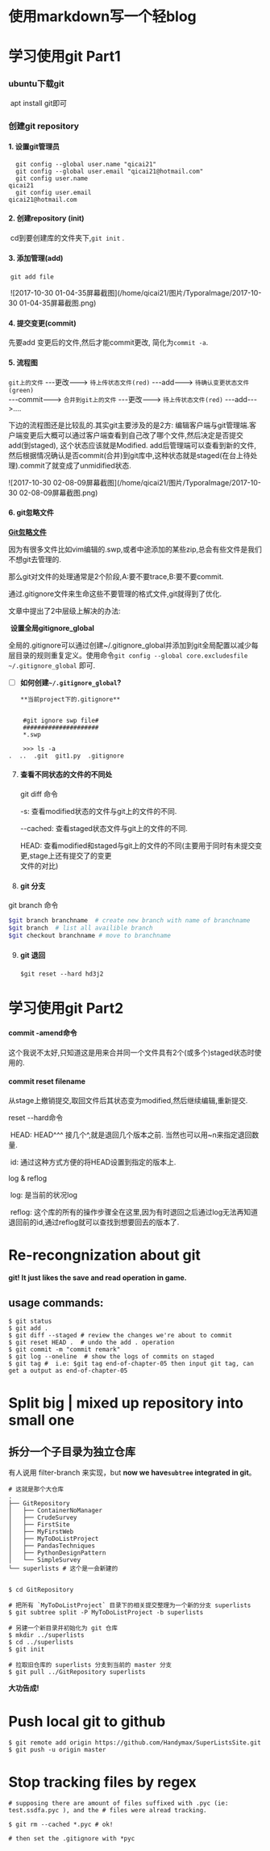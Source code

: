 # 使用markdown写一个轻blog

# 学习使用git Part1

### ubuntu下载git

​	apt install git即可



### 创建git repository

#### 	1.	设置git管理员

```shell
  git config --global user.name "qicai21"
  git config --global user.email "qicai21@hotmail.com"
  git config user.name
qicai21
  git config user.email
qicai21@hotmail.com
```

#### 	2.	创建repository (init)

​	cd到要创建库的文件夹下,`git init`	.

#### 	3.	添加管理(add)

​	`git add file`

​	      	![2017-10-30 01-04-35屏幕截图](/home/qicai21/图片/TyporaImage/2017-10-30 01-04-35屏幕截图.png)

#### 	4.	提交变更(commit)

先要add 变更后的文件,然后才能commit更改, 简化为`commit -a`.

#### 	5.	流程图

`git上的文件`	---更改--->	 `待上传状态文件(red)`	---add--->	`待确认变更状态文件(green)`	
---commit--->  `合并到git上的文件`	---更改--->	 `待上传状态文件(red)`	---add--->....

下边的流程图还是比较乱的.其实git主要涉及的是2方: 编辑客户端与git管理端.客户端变更后大概可以通过客户端查看到自己改了哪个文件,然后决定是否提交add(到staged), 这个状态应该就是Modified. add后管理端可以查看到新的文件,然后根据情况确认是否commit(合并)到git库中,这种状态就是staged(在台上待处理).commit了就变成了unmidified状态.  

![2017-10-30 02-08-09屏幕截图](/home/qicai21/图片/TyporaImage/2017-10-30 02-08-09屏幕截图.png)



#### 6.	git忽略文件

 [**Git忽略文件**](http://www.cnblogs.com/shangdawei/archive/2012/09/08/2676669.html)

因为有很多文件比如vim编辑的.swp,或者中途添加的某些zip,总会有些文件是我们不想git去管理的.

那么git对文件的处理通常是2个阶段,A:要不要trace,B:要不要commit.

通过.gitignore文件来生命这些不要管理的格式文件,git就得到了优化.

文章中提出了2中层级上解决的办法:

​	**设置全局gitignore_global**

​	全局的.gitignore可以通过创建~/.gitignore_global并添加到git全局配置以减少每层目录的规则重复定义。
​	使用命令`git config --global core.excludesfile ~/.gitignore_global` 即可.

- [ ] **如何创建`~/.gitignore_global`?**

      

      **当前project下的.gitignore**

       

```shell
	
    #git ignore swp file#                                                                                                                                      
  	#####################
 	*.swp      
```

```
    >>> ls -a
.  ..  .git  git1.py  .gitignore
```



7. #### 查看不同状态的文件的不同处

   git diff 命令

   -s: 查看modified状态的文件与git上的文件的不同.

   --cached: 查看staged状态文件与git上的文件的不同.

   HEAD: 	查看modified和staged与git上的文件的不同(主要用于同时有未提交变更,stage上还有提交了的变更	
   ​		文件的对比)

   

8.   #### git 分支


   git branch 命令

```bash
$git branch branchname  # create new branch with name of branchname
$git branch  # list all availible branch
$git checkout branchname # move to branchname
```

9. #### git 退回

   `$git reset --hard hd3j2 `​

#  学习使用git Part2

#### commit -amend命令

​	这个我说不太好,只知道这是用来合并同一个文件具有2个(或多个)staged状态时使用的.

#### commit reset filename

​	从stage上撤销提交,取回文件后其状态变为modified,然后继续编辑,重新提交.

reset --hard命令

​	HEAD: HEAD^^^ 接几个^,就是退回几个版本之前. 当然也可以用~n来指定退回数量.

​	id: 通过这种方式方便的将HEAD设置到指定的版本上.

log & reflog

​	log: 是当前的状况log

​	reflog: 这个库的所有的操作步骤全在这里,因为有时退回之后通过log无法再知道退回前的id,通过reflog就可以
​		查找到想要回去的版本了.





# Re-recongnization about git

**git! It just likes the save and read operation in game.** 

## usage commands:

```shell
$ git status 
$ git add .  
$ git diff --staged # review the changes we're about to commit
$ git reset HEAD .  # undo the add . operation
$ git commit -m "commit remark"
$ git log --oneline  # show the logs of commits on staged 
$ git tag #  i.e: $git tag end-of-chapter-05 then input git tag, can get a output as end-of-chapter-05

```



# Split big | mixed up repository into small one

## 拆分一个子目录为独立仓库

有人说用 filter-branch 来实现，but **now we have`subtree` integrated in git**。

```shell
# 这就是那个大仓库
.
├── GitRepository
│   ├── ContainerNoManager
│   ├── CrudeSurvey
│   ├── FirstSite
│   ├── MyFirstWeb
│   ├── MyToDoListProject
│   ├── PandasTechniques
│   ├── PythonDesignPattern
│   └── SimpleSurvey
└── superlists # 这个是一会新建的
   

$ cd GitRepository

# 把所有 `MyToDoListProject` 目录下的相关提交整理为一个新的分支 superlists
$ git subtree split -P MyToDoListProject -b superlists

# 另建一个新目录并初始化为 git 仓库
$ mkdir ../superlists
$ cd ../superlists
$ git init

# 拉取旧仓库的 superlists 分支到当前的 master 分支
$ git pull ../GitRepository superlists
```

**大功告成!**



# Push local git to github

```shell
$ git remote add origin https://github.com/Handymax/SuperListsSite.git
$ git push -u origin master
```



# Stop tracking files by regex

```shell
# supposing there are amount of files suffixed with .pyc (ie: test.ssdfa.pyc ), and the # files were alread tracking.

$ git rm --cached *.pyc # ok!

# then set the .gitignore with *pyc
```


